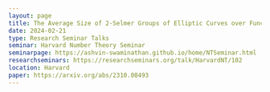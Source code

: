 ```yaml
---
layout: page
title: The Average Size of 2-Selmer Groups of Elliptic Curves over Function Fields
date: 2024-02-21
type: Research Seminar Talks
seminar: Harvard Number Theory Seminar
seminarpage: https://ashvin-swaminathan.github.io/home/NTSeminar.html
researchseminars: https://researchseminars.org/talk/HarvardNT/102
location: Harvard
paper: https://arxiv.org/abs/2310.08493
---
```

